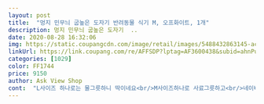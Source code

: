 ```yaml
---
layout: post 
title:  "멍지 민무늬 굽높은 도자기 반려동물 식기 M, 오프화이트, 1개" 
description: 멍지 민무늬 굽높은 도자기  ..
date: 2020-08-28 16:32:06 
img: https://static.coupangcdn.com/image/retail/images/5488432863145-acad8262-65a4-409b-b569-e2e4d5f60f1f.png 
linkUrl: https://link.coupang.com/re/AFFSDP?lptag=AF3600438&subid=ahnPublicAsk&pageKey=1553233720&itemId=2656764533&vendorItemId=70647490705&traceid=V0-113-11b79c0f6b0785b3 
categories: [1029] 
color: FF1744 
price: 9150 
author: Ask View Shop 
cont:  "L사이즈 하나로는 물그릇하니 딱이네요<br/>M사이즈하나로 사료그릇하고<br/>네이버에서 사는게 더 저렴해요.<br/>.<br/> 로켓배송때문에 그냥 더주고 샀어요<br/>다행히 안 깨지고 잘 왔어요.<br/> 디자인 깔끔하고 높이도 적당해서 좋아요.<br/> 너무 무거울 줄 알았는데 생각보다 들만해서 설거지할 때 불안하지 않아요.<br/> 너무 만족입니다<br/>예쁘고 크기도 딱이에요<br/>" 
---
```

